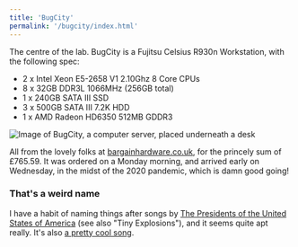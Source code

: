 ```yaml
---
title: 'BugCity'
permalink: '/bugcity/index.html'
---
```


The centre of the lab. BugCity is a Fujitsu Celsius R930n Workstation, with the following spec:
 
* 2 x Intel Xeon E5-2658 V1 2.10Ghz 8 Core CPUs
* 8 x 32GB DDR3L 1066MHz (256GB total)
* 1 x 240GB SATA III SSD
* 3 x 500GB SATA III 7.2K HDD
* 1 x AMD Radeon HD6350 512MB GDDR3

![Image of BugCity, a computer server, placed underneath a desk](/images/bugcity.jpg)

All from the lovely folks at [bargainhardware.co.uk](https://bargainhardware.co.uk), for the princely sum of £765.59. It was ordered on a Monday morning, and arrived early on Wednesday, in the midst of the 2020 pandemic, which is damn good going!

### That's a weird name
I have a habit of naming things after songs by [The Presidents of the United States of America](https://en.wikipedia.org/wiki/The_Presidents_of_the_United_States_of_America_(band))  (see also "Tiny Explosions"), and it seems quite apt really. It's also [a pretty cool song](https://www.youtube.com/watch?v=yIWoVBeYkPw).